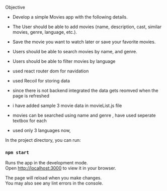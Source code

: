 Objective
- Develop a simple Movies app with the following details.
- The User should be able to add movies (name, description, cast, similar movies, genre, language, etc.).
- Save the movie you want to watch later or save your favorite movies.
- Users should be able to search movies by name, and genre.
- Users should be able to filter movies by language

- used react router dom for navidation
- used Recoil for storing data
- since there is not backend integrated the data gets reomved when the page is refreshed
- i have added sample 3 movie data in movieList.js file 
- movies can be searched using name and genre , have used seperate textbox for each
- used only 3 languages now, 


In the project directory, you can run:

### `npm start`

Runs the app in the development mode.\
Open [http://localhost:3000](http://localhost:3000) to view it in your browser.

The page will reload when you make changes.\
You may also see any lint errors in the console.
